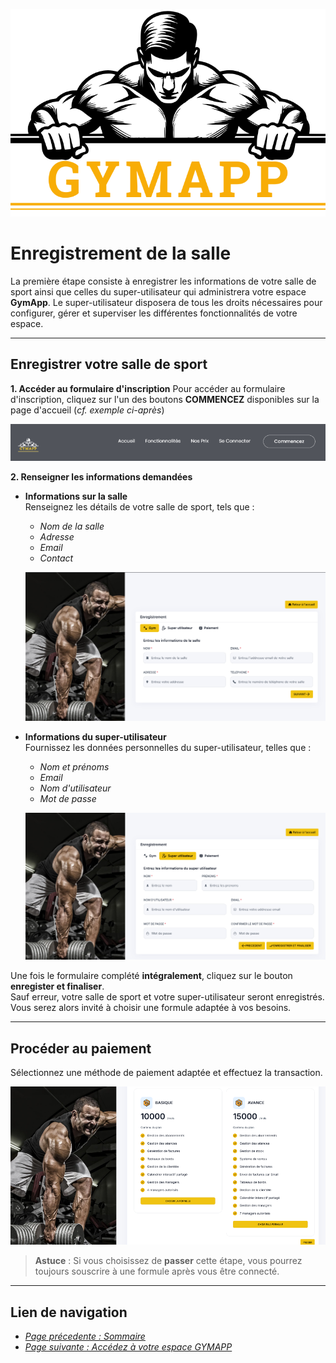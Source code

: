 ![GymApp Logo](/images/logo_md.png "GymApp Logo")

# Enregistrement de la salle

La première étape consiste à enregistrer les informations de votre salle de sport ainsi que celles du super-utilisateur qui administrera votre espace **GymApp**. Le super-utilisateur disposera de tous les droits nécessaires pour configurer, gérer et superviser les différentes fonctionnalités de votre espace.

---

## **Enregistrer votre salle de sport**

**1. Accéder au formulaire d'inscription**
Pour accéder au formulaire d'inscription, cliquez sur l'un des boutons **COMMENCEZ** disponibles sur la page d'accueil (_cf. exemple ci-après_)


![Get-started](/images/screenshots/register/get-started.png "Get-started button")


**2. Renseigner les informations demandées**
- **Informations sur la salle**  
   Renseignez les détails de votre salle de sport, tels que :  
   - _Nom de la salle_  
   - _Adresse_  
   - _Email_  
   - _Contact_  

   ![Gym-info](/images/screenshots/register/gym-info.png "Formulaire - Informations sur la salle")

-  **Informations du super-utilisateur**  
   Fournissez les données personnelles du super-utilisateur, telles que :  
   - _Nom et prénoms_ 
   - _Email_ 
   - _Nom d'utilisateur_  
   - _Mot de passe_ 

   ![superuser-info](/images/screenshots/register/superuser-info.png "Formulaire - Super-utilisateur")

Une fois le formulaire complété **intégralement**, cliquez sur le bouton **enregister et finaliser**.  
Sauf erreur, votre salle de sport et votre super-utilisateur seront enregistrés. Vous serez alors invité à choisir une formule adaptée à vos besoins.

---
## Procéder au paiement 
Sélectionnez une méthode de paiement adaptée et effectuez la transaction.  

![subscription plan](/images/screenshots/register/plan.png "Choix de la formule")


> **Astuce** : Si vous choisissez de **passer** cette étape, vous pourrez toujours souscrire à une formule après vous être connecté.

---
## **Lien de navigation**

- [_Page précedente : Sommaire_](table.md)  
- [_Page suivante : Accédez à votre espace GYMAPP_](login.md)




